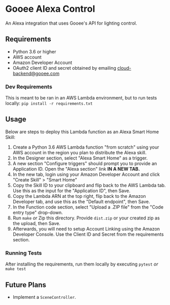 # Gooee Alexa Control

An Alexa integration that uses Gooee's API for lighting control.

## Requirements

* Python 3.6 or higher
* AWS account
* Amazon Developer Account
* OAuth2 client ID and secret obtained by emailing <cloud-backend@gooee.com>

### Dev Requirements
This is meant to be ran in an AWS Lambda environment, but to run tests locally:
`pip install -r requirements.txt`

## Usage

Below are steps to deploy this Lambda function as an Alexa Smart Home Skill:

1. Create a Python 3.6 AWS Lambda function "from scratch" using your AWS account in the region you plan to distribute the Alexa skill.
2. In the Designer section, select "Alexa Smart Home" as a trigger.
3. A new section "Configure triggers" should prompt you to provide an Application ID. Open the "Alexa section" link **IN A NEW TAB.**
4. In the new tab, login using your Amazon Developer Account and click "Create Skill" > "Smart Home"
5. Copy the Skill ID to your clipboard and flip back to the AWS Lambda tab. Use this as the input for the "Application ID", then Save.
6. Copy the Lambda ARN at the top right, flip back to the Amazon Developer tab, and use this as the "Default endpoint", then Save.
7. In the Function code section, select "Upload a .ZIP file" from the "Code entry type" drop-down.
8. Run `make` *or* Zip this directory. Provide `dist.zip` or your created zip as the upload, then Save.
9. Afterwards, you will need to setup Account Linking using the Amazon Developer Console. Use the Client ID and Secret from the requirements section.

### Running Tests

After installing the requirements, run them locally by executing `pytest` *or* `make test`

## Future Plans

* Implement a `SceneController`.
